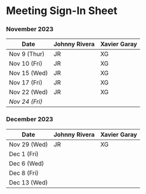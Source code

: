 # Meeting Sign-In Sheet

### November 2023

| Date        | Johnny Rivera | Xavier Garay |
|-------------|-----------|-----------|
| Nov 9 (Thur) |     JR      |     XG      |
| Nov 10 (Fri)|      JR     |     XG      |
| Nov 15 (Wed)|      JR     |     XG      |
| Nov 17 (Fri)|      JR     |      XG     |
| Nov 22 (Wed) |   JR    |      XG     | 
| *Nov 24 (Fri)* |       |           |   <!-- Skipped for Thanksgiving -->

### December 2023

| Date        | Johnny Rivera | Xavier Garay |
|-------------|-----------|-----------|
| Nov 29 (Wed)|     JR      |     XG      |          
| Dec 1 (Fri) |           |           |
| Dec 6 (Wed) |           |           |
| Dec 8 (Fri) |           |           |
| Dec 13 (Wed)|           |           |
